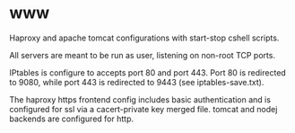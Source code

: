 www
===

Haproxy and apache tomcat configurations with start-stop cshell scripts.

All servers are meant to be run as user, listening on non-root TCP ports.

IPtables is configure to accepts port 80 and port 443.
Port 80 is redirected to 9080, while port 443 is redirected
to 9443 (see iptables-save.txt).

The haproxy https frontend config includes basic authentication and is
configured for ssl via a cacert-private key merged file. tomcat and nodej
backends are configured for http. 
